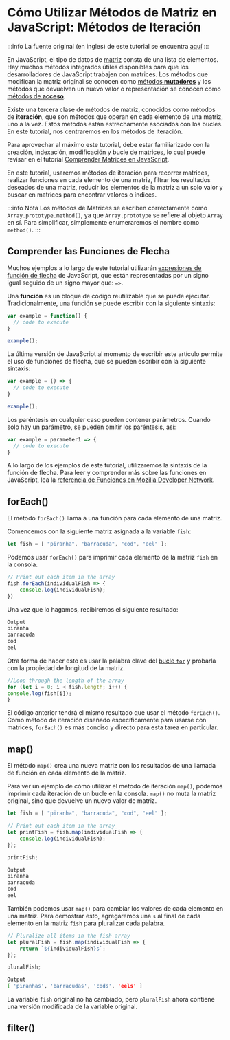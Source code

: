 # Cómo Utilizar Métodos de Matriz en JavaScript: Métodos de Iteración

:::info
La fuente original (en ingles) de este tutorial se encuentra [aquí](https://www.digitalocean.com/community/tutorials/how-to-use-array-methods-in-javascript-iteration-methods)
:::

En JavaScript, el tipo de datos de [matriz](./understanding-data-types.html#arrays) consta de una lista de elementos. Hay muchos métodos integrados útiles disponibles para que los desarrolladores de JavaScript trabajen con matrices. Los métodos que modifican la matriz original se conocen como [métodos **mutadores**](./how-to-use-array-methods-in-javascript-mutator-methods.html) y los métodos que devuelven un nuevo valor o representación se conocen como [métodos de **acceso**](./how-to-use-array-methods-in-javascript-accessor-methods.html).

Existe una tercera clase de métodos de matriz, conocidos como métodos de **iteración**, que son métodos que operan en cada elemento de una matriz, uno a la vez. Estos métodos están estrechamente asociados con los bucles. En este tutorial, nos centraremos en los métodos de iteración.

Para aprovechar al máximo este tutorial, debe estar familiarizado con la creación, indexación, modificación y bucle de matrices, lo cual puede revisar en el tutorial [Comprender Matrices en JavaScript](./understanding-arrays-in-javascript.html).

En este tutorial, usaremos métodos de iteración para recorrer matrices, realizar funciones en cada elemento de una matriz, filtrar los resultados deseados de una matriz, reducir los elementos de la matriz a un solo valor y buscar en matrices para encontrar valores o índices.

:::info Nota
Los métodos de Matrices se escriben correctamente como `Array.prototype.method()`, ya que `Array.prototype` se refiere al objeto `Array` en sí. Para simplificar, simplemente enumeraremos el nombre como `method()`.
:::

## Comprender las Funciones de Flecha

Muchos ejemplos a lo largo de este tutorial utilizarán [expresiones de función de flecha](https://developer.mozilla.org/en-US/docs/Web/JavaScript/Reference/Functions/Arrow_functions) de JavaScript, que están representadas por un signo igual seguido de un signo mayor que: `=>`.

Una **función** es un bloque de código reutilizable que se puede ejecutar. Tradicionalmente, una función se puede escribir con la siguiente sintaxis:


```js
var example = function() {
  // code to execute
}

example();
```

La última versión de JavaScript al momento de escribir este artículo permite el uso de funciones de flecha, que se pueden escribir con la siguiente sintaxis:


```js
var example = () => {
  // code to execute
}

example();
```

Los paréntesis en cualquier caso pueden contener parámetros. Cuando solo hay un parámetro, se pueden omitir los paréntesis, así:


```js
var example = parameter1 => {
  // code to execute
}
```

A lo largo de los ejemplos de este tutorial, utilizaremos la sintaxis de la función de flecha. Para leer y comprender más sobre las funciones en JavaScript, lea la [referencia de Funciones en Mozilla Developer Network](https://developer.mozilla.org/en-US/docs/Web/JavaScript/Reference/Functions).


## forEach()

El método `forEach()` llama a una función para cada elemento de una matriz.

Comencemos con la siguiente matriz asignada a la variable `fish`:


```js
let fish = [ "piranha", "barracuda", "cod", "eel" ];
```

Podemos usar `forEach()` para imprimir cada elemento de la matriz `fish` en la consola.


```js
// Print out each item in the array
fish.forEach(individualFish => {
	console.log(individualFish);
})
```

Una vez que lo hagamos, recibiremos el siguiente resultado:


```sh
Output
piranha
barracuda
cod
eel
```

Otra forma de hacer esto es usar la palabra clave del [bucle `for`](./for-loops-for-of-loops-and-for-in-loops-in-javascript.html) y probarla con la propiedad de longitud de la matriz.


```js
//Loop through the length of the array
for (let i = 0; i < fish.length; i++) {
console.log(fish[i]);
}
```

El código anterior tendrá el mismo resultado que usar el método `forEach()`. Como método de iteración diseñado específicamente para usarse con matrices, `forEach()` es más conciso y directo para esta tarea en particular.

## map()

El método `map()` crea una nueva matriz con los resultados de una llamada de función en cada elemento de la matriz.

Para ver un ejemplo de cómo utilizar el método de iteración `map()`, podemos imprimir cada iteración de un bucle en la consola. `map()` no muta la matriz original, sino que devuelve un nuevo valor de matriz.


```js
let fish = [ "piranha", "barracuda", "cod", "eel" ];

// Print out each item in the array
let printFish = fish.map(individualFish => {
	console.log(individualFish);
});

printFish;
```

```sh
Output
piranha
barracuda
cod
eel
```

También podemos usar `map()` para cambiar los valores de cada elemento en una matriz. Para demostrar esto, agregaremos una `s` al final de cada elemento en la matriz `fish` para pluralizar cada palabra.


```js
// Pluralize all items in the fish array
let pluralFish = fish.map(individualFish => {
	return `${individualFish}s`;
});

pluralFish;
```

```sh
Output
[ 'piranhas', 'barracudas', 'cods', 'eels' ]
```

La variable `fish` original no ha cambiado, pero `pluralFish` ahora contiene una versión modificada de la variable original.


## filter()



